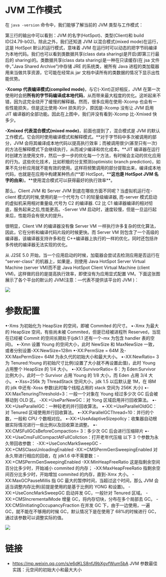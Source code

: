# JVM 工作模式

在 `java -version` 命令中，我们能够了解当前的 JVM 类型与工作模式：

第三行的输出中可以看到：JVM 的名字(HotSpot)、类型(Client)和 build ID(24.79-b02)。除此之外，我们还知道 JVM 以混合模式(mixed mode)在运行，这是 HotSpot 默认的运行模式，意味着 JVM 在运行时可以动态的把字节码编译为本地代码。我们也可以看到类数据共享(class data sharing)是开启(即第三行最后的 sharing)的。类数据共享(class data sharing)是一种在只读缓存(在 jsa 文件中，”Java Shared Archive”)中存储 JRE 的系统类，被所有 Java 进程的类加载器用来当做共享资源，它可能在经常从 jar 文档中读所有的类数据的情况下显示出性能优势。

**-Xcomp 代表编译模式(compiled mode)**，与它(-Xint)正好相反，JVM 在第一次使用时会把**所有的字节码编译成本地代码**，从而带来最大程度的优化。这听起来不错，因为这完全绕开了缓慢的解释器。然而，很多应用在使用-Xcomp 也会有一些性能损失，但是这比使用-Xint 损失的少，原因是-Xcomp 没有让 JVM 启用 JIT 编译器的全部功能。因此在上图中，我们并没有看到-Xcomp 比-Xmixed 快多少。

**-Xmixed 代表混合模式(mixed mode)**，前面也提到了，混合模式是 JVM 的默认工作模式。它会同时使用编译模式和解释模式。**对于字节码中多次被调用的部分，JVM 会将其编译成本地代码以提高执行效率；而被调用很少(甚至只有一次)的方法在解释模式下会继续执行，从而减少编译和优化成本。**JIT 编译器在运行时创建方法使用文件，然后一步一步的优化每一个方法，有时候会主动的优化应用的行为。这些优化技术，比如积极的分支预测(optimistic branch prediction)，如果不先分析应用就不能有效的使用。这样将频繁调用的部分提取出来，编译成本地代码，也就是在应用中构建某种热点(**即 HotSpot，\*\***这也是 HotSpot JVM 名字的由来**)。**使用混合模式可以获得最好的执行效率\*\*。

那么，Client JVM 和 Server JVM 到底在哪些方面不同呢？当虚拟机运行在-client 模式的时候,使用的是一个代号为 C1 的轻量级编译器, 而-server 模式启动的虚拟机采用相对重量级,代号为 C2 的编译器. C2 比 C1 编译器编译的相对彻底，服务起来之后,性能更高。-Server VM 启动时，速度较慢，但是一旦运行起来后，性能将会有很大的提升。

很明显，Client VM 的编译器没有像 Server VM 一样执行许多复杂的优化算法，因此，它在分析和编译代码片段的时候更快。而 Server VM 则包含了一个高级的编译器，该编译器支持许多和在 C++编译器上执行的一样的优化，同时还包括许多传统的编译器无法实现的优化。

从 J2SE 5.0 开始，当一个应用启动的时候，加载器会尝试去检测应用是否运行在 “server-class” 的机器上，如果是，则使用 Java HotSpot Server Virtual Machine (server VM)而不是 Java HotSpot Client Virtual Machine (client VM)。这样做的目的是提高执行效率，即使没有为应用显式配置 VM。下面这张图展示了各个平台的默认的 JVM(注意：—代表不提供该平台的 JVM )：

![](http://static.oschina.net/uploads/space/2015/0918/213602_GsBV_1434710.png)

# 参数配置

•-Xms 为初始化为 HeapSize 的空间，即被 Commited 的尺寸。
•-Xmx 为最大的 HeapSize 空间，有些尚未被 Commited，但是已经被进程所 Reserved，当现在已经被 Commit 的空间长期处于(jdk1.1 还有一个-mx 为包含 handler 表的空间)。
•-Xmn 设置 Young 的空间大小，此时 NewSize 和 MaxNewSize 一致，或者分别设置-XX:NewSize=128m
•-XX:PermSize = 64M 及-XX:MaxPermSize= 64M 为永久代的初始大小和最大大小。
•-XX:NewRatio= 3 为 Tenured:Young 的初始尺寸比例(设置了大小就不再设置此值)，此时 Young 占用整个 HeapSize 的 1/4 大小。
•-XX:SurvivorRatio= 6：为 Eden:Survivor 比例大小，此时一个 Survivor 占用 Young 的 1/8 大小，而 Eden 占用 3/4 大小。
•-Xss=256k 为 ThreadStack 空间大小，jdk 1.5 以后默认是 1M，在 IBM 的 jdk 中还有-Xoss 参数(此时每个线程占用的 stack 空间为 256K 大小)
•-XX:MaxTenuringThreshold=3：一般一个对象在 Young 经过多少次 GC 后会被移动到 OLD 区。
-XX:+UseParNewGC：对 Yong 区域启用并行回收算法。
•-XX:+UseParallelGC：一种较老的并行回收算法。
•-XX:+UseParallelOldGC：对 Tenured 区域使用并行回收算法。
•-XX:ParallelGCThread=10：并行的个数，一般和 CPU 个数相对应。
•-XX:+UseAdaptiveSizepollcy：收集器自动根据实际情况进行一些比例以及回收算法调整。
•-XX:CMSFullGCsBeforeCompaction= 3：多少次 GC 后会进行压缩碎片
•-XX:+UseCmsFullCompactAtFullCollction：打开老年代压缩
以下 3 个参数为永久带回收参数：
-XX:+UseConcMarkSweepGC -XX:+CMSClassUnloadingEnabled
-XX:+CMSPermGenSweepingEnabled 对永久带进行相应的回收，在 jdk1.6 中不需要数：-XX:+CMSPermGenSweepingEnabled
-XX:MinHeapFreeRatio 这是指剩余空间百分比多少时，开始减小 commited 的内存；
-XX:MaxHeapFreeRatio 指剩余空间百分比多少时，开始增加 commited 的内存，直到-Xmx 大小。
-XX:MaxGCPauseMillis 指 GC 最大的暂停时间，当超过这个时间，那么 JVM 会适当调整内存比例(前提是使用的是基于比例的 YONG 和设置)。
-XX:+UseConcMarkSweepGC 启动并发 GC，一般针对 Tenured 区域。
-XX:+CMSIncrementalMode 增量 GC，将内存切块，分布在多个局部去 GC。
-XX:CMSInitiatingOccupancyFraction 在并发 GC 下，由于一边使用，一遍 GC，就不能在不够用的时候 GC，默认情况下是在使用了 68%的时候进行 GC，通过该参数可以调整实际的值。

![](https://i0.wp.com/www.techpaste.com/wp-content/uploads/2012/02/Default-JVM-Settings-Java-6.jpg?w=600)

# 链接

- https://mp.weixin.qq.com/s/e6dKLS8nfJ9bXgvfWum5bA JVM 参数最佳实践：元空间的初始大小和最大大小
